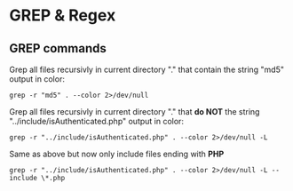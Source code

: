 # GREP & Regex

## GREP commands

Grep all files recursivly in current directory "."  that contain the string "md5" output in color:

```text
grep -r "md5" . --color 2>/dev/null
```

Grep all files recursivly in current directory "."  that **do NOT** the string "../include/isAuthenticated.php" output in color:

```text
grep -r "../include/isAuthenticated.php" . --color 2>/dev/null -L
```

Same as above but now only include files ending with **PHP**

```text
grep -r "../include/isAuthenticated.php" . --color 2>/dev/null -L --include \*.php
```



